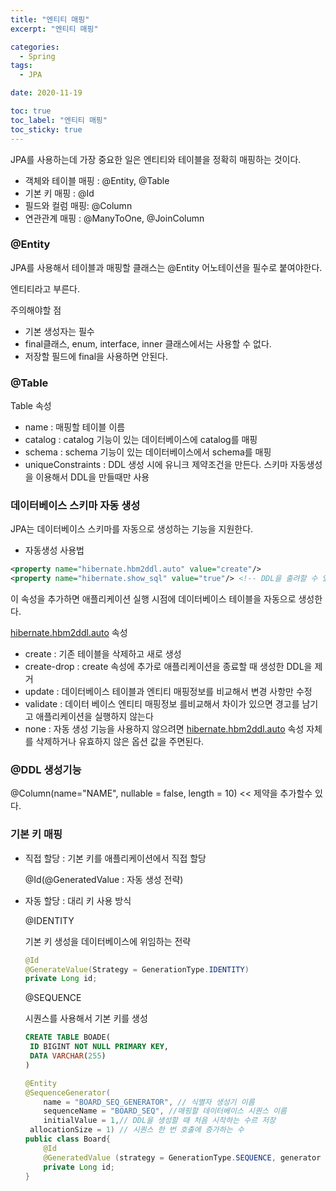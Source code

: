 ```yaml
---
title: "엔티티 매핑"
excerpt: "엔티티 매핑"

categories:
  - Spring
tags:
  - JPA

date: 2020-11-19

toc: true
toc_label: "엔티티 매핑"
toc_sticky: true
---
```

JPA를 사용하는데 가장 중요한 일은 엔티티와 테이블을 정확히 매핑하는 것이다.

- 객체와 테이블 매핑 : @Entity, @Table
- 기본 키 매핑 : @Id
- 필드와 컬럼 매핑: @Column
- 연관관계 매핑 : @ManyToOne, @JoinColumn

### @Entity

JPA를 사용해서 테이블과 매핑할 클래스는 @Entity 어노테이션을 필수로 붙여야한다.

엔티티라고 부른다.

주의해야할 점

- 기본 생성자는 필수
- final클래스, enum, interface, inner 클래스에서는 사용할 수 없다.
- 저장할 필드에 final을 사용하면 안된다.

### @Table

Table 속성

- name : 매핑할 테이블 이름
- catalog : catalog 기능이 있는 데이터베이스에 catalog를 매핑
- schema : schema 기능이 있는 데이터베이스에서 schema를 매핑
- uniqueConstraints : DDL 생성 시에 유니크 제약조건을 만든다. 스키마 자동생성을 이용해서 DDL을 만들때만 사용

### 데이터베이스 스키마 자동 생성

JPA는 데이터베이스 스키마를 자동으로 생성하는 기능을 지원한다.

- 자동생성 사용법

```xml
<property name="hibernate.hbm2ddl.auto" value="create"/>
<property name="hibernate.show_sql" value="true"/> <!-- DDL을 출려할 수 있다. -->
```

이 속성을 추가하면 애플리케이션 실행 시점에 데이터베이스 테이블을 자동으로 생성한다.

[hibernate.hbm2ddl.auto](http://hibernate.hbm2ddl.auto) 속성

- create :  기존 테이블을 삭제하고 새로 생성
- create-drop : create 속성에 추가로 애플리케이션을 종료할 때 생성한 DDL을 제거
- update : 데이터베이스 테이블과 엔티티 매핑정보를 비교해서 변경 사항만 수정
- validate : 데이터 베이스 엔티티 매핑정보 를비교해서 차이가 있으면 경고를 남기고 애플리케이션을 실행하지 않는다
- none : 자동 생성 기능을 사용하지 않으려면 [hibernate.hbm2ddl.auto](http://hibernate.hbm2ddl.auto) 속성 자체를 삭제하거나 유효하지 않은 옵션 값을 주면된다.

### @DDL 생성기능

@Column(name="NAME", nullable = false, length = 10) << 제약을 추가할수 있다.

### 기본 키 매핑

- 직접 할당 : 기본 키를 애플리케이션에서 직접 할당

    @Id(@GeneratedValue : 자동 생성 전략)

- 자동 할당 : 대리 키 사용 방식

    @IDENTITY

    기본 키 생성을 데이터베이스에 위임하는 전략

    ```java
    @Id
    @GenerateValue(Strategy = GenerationType.IDENTITY)
    private Long id;
    ```

    @SEQUENCE 

    시퀀스를 사용해서 기본 키를 생성

    ```sql
    CREATE TABLE BOADE(
     ID BIGINT NOT NULL PRIMARY KEY,
     DATA VARCHAR(255)
    )
    ```

    ```java
    @Entity
    @SequenceGenerator(
    	name = "BOARD_SEQ_GENERATOR", // 식별자 생성기 이름
    	sequenceName = "BOARD_SEQ", //매핑할 데이터베이스 시퀀스 이름
    	initialValue = 1,// DDL을 생성할 때 처음 시작하는 수르 저장
     allocationSize = 1) // 시퀀스 한 번 호출에 증가하는 수
    public class Board{                   
    	@Id
    	@GeneratedValue (strategy = GenerationType.SEQUENCE, generator = "BOARD_SEQ_GENERATOR")
    	private Long id;
    }
    ```